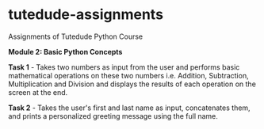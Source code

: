# tutedude-assignments
Assignments of Tutedude Python Course

**Module 2: Basic Python Concepts**

**Task 1** - Takes two numbers as input from the user and performs basic mathematical operations on these two numbers i.e. Addition, Subtraction, Multiplication and Division and displays the results of each operation on the screen at the end.

**Task 2** - Takes the user's first and last name as input, concatenates them, and prints a personalized greeting message using the full name.
